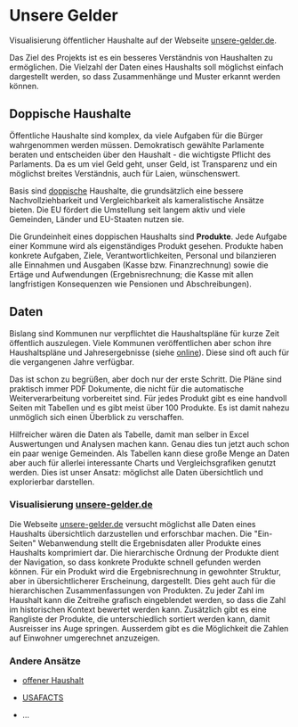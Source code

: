 # Unsere Gelder

Visualisierung öffentlicher Haushalte auf der Webseite [unsere-gelder.de](https://unsere-gelder.de).

Das Ziel des Projekts ist es ein besseres Verständnis von Haushalten zu ermöglichen. Die Vielzahl der Daten eines Haushalts soll möglichst einfach dargestellt werden, so dass Zusammenhänge und Muster erkannt werden können. 

## Doppische Haushalte

Öffentliche Haushalte sind komplex, da viele Aufgaben für die Bürger wahrgenommen werden müssen. Demokratisch gewählte Parlamente beraten und entscheiden über den Haushalt - die wichtigste Pflicht des Parlaments. Da es um viel Geld geht, unser Geld, ist Transparenz und ein möglichst breites Verständnis, auch für Laien, wünschenswert.

Basis sind [doppische](http://kommunalwiki.boell.de/index.php/Doppik) Haushalte, die grundsätzlich eine bessere Nachvollziehbarkeit und Vergleichbarkeit als kameralistische Ansätze bieten. Die EU fördert die Umstellung seit langem aktiv und viele Gemeinden, Länder und EU-Staaten nutzen sie.

Die Grundeinheit eines doppischen Haushalts sind **Produkte**. Jede Aufgabe einer Kommune wird als eigenständiges Produkt gesehen. Produkte haben konkrete Aufgaben, Ziele, Verantwortlichkeiten, Personal und bilanzieren alle Einnahmen und Ausgaben (Kasse bzw. Finanzrechnung) sowie die Ertäge und Aufwendungen (Ergebnisrechnung; die Kasse mit allen langfristigen Konsequenzen wie Pensionen und Abschreibungen).

## Daten

Bislang sind Kommunen nur verpflichtet die Haushaltspläne für kurze Zeit öffentlich auszulegen. Viele Kommunen veröffentlichen aber schon ihre Haushaltspläne und Jahresergebnisse (siehe [online](https://www.haushaltssteuerung.de/doppische-haushaltsplaene.html)). Diese sind oft auch für die vergangenen Jahre verfügbar. 

Das ist schon zu begrüßen, aber doch nur der erste Schritt. Die Pläne sind praktisch immer PDF Dokumente, die nicht für die automatische Weiterverarbeitung vorbereitet sind. Für jedes Produkt gibt es eine handvoll Seiten mit Tabellen und es gibt meist über 100 Produkte. Es ist damit nahezu unmöglich sich einen Überblick zu verschaffen. 

Hilfreicher wären die Daten als Tabelle, damit man selber in Excel Auswertungen und Analysen machen kann. Genau dies tun jetzt auch schon ein paar wenige Gemeinden. Als Tabellen kann diese große Menge an Daten aber auch für allerlei interessante Charts und Vergleichsgrafiken genutzt werden. Dies ist unser Ansatz: möglichst alle Daten übersichtlich und explorierbar darstellen. 

### Visualisierung [unsere-gelder.de](https://unsere-gelder.de)

Die Webseite [unsere-gelder.de](https://unsere-gelder.de) versucht möglichst alle Daten eines Haushalts übersichtlich darzustellen und erforschbar machen. Die "Ein-Seiten" Webanwendung stellt die Ergebnisdaten aller Produkte eines Haushalts komprimiert dar. Die hierarchische Ordnung der Produkte dient der Navigation, so dass konkrete Produkte schnell gefunden werden können. Für ein Produkt wird die Ergebnisrechnung in gewohnter Struktur, aber in übersichtlicherer Erscheinung, dargestellt. Dies geht auch für die hierarchischen Zusammenfassungen von Produkten. Zu jeder Zahl im Haushalt kann die Zeitreihe grafisch eingeblendet werden, so dass die Zahl im historischen Kontext bewertet werden kann. Zusätzlich gibt es eine Rangliste der Produkte, die unterschiedlich sortiert werden kann, damit Ausreisser ins Auge springen. Ausserdem gibt es die Möglichkeit die Zahlen auf Einwohner umgerechnet anzuzeigen.

### Andere Ansätze

* [offener Haushalt](https://offenerhaushalt.de/)

* [USAFACTS](https://usafacts.org/)

* ...
